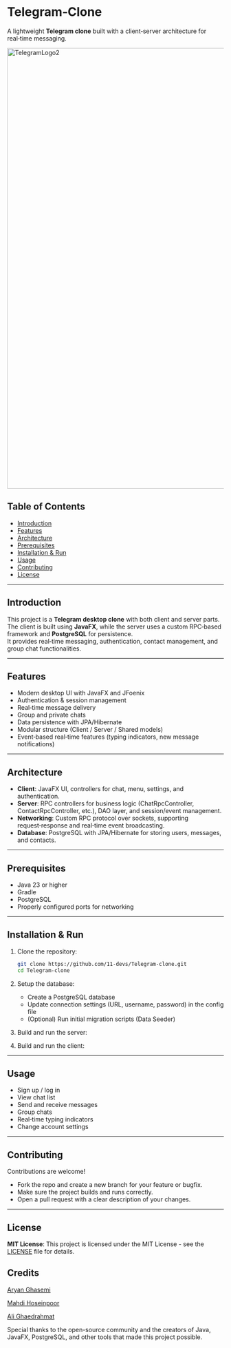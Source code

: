 # Telegram‑Clone

A lightweight **Telegram clone** built with a client‑server architecture for real‑time messaging.

<img width="1536" height="1024" alt="TelegramLogo2" src="https://github.com/user-attachments/assets/8e634985-7045-4cbf-9c94-686bfff6048e" />

















## Table of Contents

- [Introduction](#introduction)
- [Features](#features)
- [Architecture](#architecture)
- [Prerequisites](#prerequisites)
- [Installation & Run](#installation--run)
- [Usage](#usage)
- [Contributing](#contributing)
- [License](#license)

---

## Introduction

This project is a **Telegram desktop clone** with both client and server parts.  
The client is built using **JavaFX**, while the server uses a custom RPC‑based framework and **PostgreSQL** for persistence.  
It provides real‑time messaging, authentication, contact management, and group chat functionalities.

---

## Features

- Modern desktop UI with JavaFX and JFoenix  
- Authentication & session management  
- Real‑time message delivery  
- Group and private chats  
- Data persistence with JPA/Hibernate  
- Modular structure (Client / Server / Shared models)  
- Event‑based real‑time features (typing indicators, new message notifications)  

---

## Architecture

- **Client**: JavaFX UI, controllers for chat, menu, settings, and authentication.  
- **Server**: RPC controllers for business logic (ChatRpcController, ContactRpcController, etc.), DAO layer, and session/event management.  
- **Networking**: Custom RPC protocol over sockets, supporting request‑response and real‑time event broadcasting.  
- **Database**: PostgreSQL with JPA/Hibernate for storing users, messages, and contacts.  

---

## Prerequisites

- Java 23 or higher  
- Gradle  
- PostgreSQL  
- Properly configured ports for networking  

---

## Installation & Run

1. Clone the repository:
   ```bash
   git clone https://github.com/11-devs/Telegram-clone.git
   cd Telegram-clone
   ```

2. Setup the database:
   - Create a PostgreSQL database  
   - Update connection settings (URL, username, password) in the config file  
   - (Optional) Run initial migration scripts (Data Seeder)

3. Build and run the server:

4. Build and run the client:

---

## Usage

- Sign up / log in  
- View chat list  
- Send and receive messages  
- Group chats  
- Real‑time typing indicators  
- Change account settings  

---

## Contributing

Contributions are welcome!  
- Fork the repo and create a new branch for your feature or bugfix.  
- Make sure the project builds and runs correctly.  
- Open a pull request with a clear description of your changes.  

---

## License
**MIT License**:
This project is licensed under the MIT License - see the [LICENSE](LICENSE) file for details.

## Credits

[Aryan Ghasemi](https://github.com/AryanGh-imp)

[Mahdi Hoseinpoor](https://github.com/MahdiHoseinpoor)

[Ali Ghaedrahmat](https://github.com/AliGhaedrahmat)

Special thanks to the open-source community and the creators of Java, JavaFX, PostgreSQL, and other tools that made this project possible.

